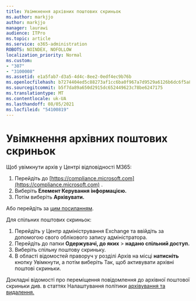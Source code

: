 ```yaml
---
title: Увімкнення архівних поштових скриньок
ms.author: markjjo
author: markjjo
manager: laurawi
audience: ITPro
ms.topic: article
ms.service: o365-administration
ROBOTS: NOINDEX, NOFOLLOW
localization_priority: Normal
ms.custom:
- "307"
- "3100008"
ms.assetid: e1a5fab7-d3a5-4d4c-8ee2-0edf4ec9b76b
ms.openlocfilehash: b7274404ed5c88273af1cc6ba0f967a7d9529a6126b6dc6f5a8e9561f0b77418
ms.sourcegitcommit: b5f7da89a650d2915dc652449623c78be6247175
ms.translationtype: MT
ms.contentlocale: uk-UA
ms.lasthandoff: 08/05/2021
ms.locfileid: "54100819"
---
```

# <a name="enable-an-archive-mailbox"></a>Увімкнення архівних поштових скриньок

Щоб увімкнути архів у Центрі відповідності M365:

1. Перейдіть до [https://compliance.microsoft.com](https://compliance.microsoft.com) .
2. Виберіть **Елемент Керування інформацією.**
3. Потім виберіть **Архівувати.**

Або перейдіть за [цим посиланням](https://sip.compliance.microsoft.com/informationgovernance?viewid=archive).  

Для спільних поштових скриньок:

1. Перейдіть у Центр адміністрування Exchange та ввійдіть за допомогою свого облікового запису адміністратора. [](https://outlook.office365.com/ecp)
2. Перейдіть до папки **Одержувачі, до яких**  >  **надано спільний доступ.**
3. Виберіть спільну поштову скриньку.
4. В області відомостей праворуч у розділі Архів на місці **натисніть** кнопку Увімкнути, а потім виберіть Так, щоб активувати архівні поштові скриньки. 

Докладні відомості про переміщення повідомлення до архівної поштової скриньки див. в статтях Налаштування політики [архівування та видалення.](https://docs.microsoft.com//office365/securitycompliance/set-up-an-archive-and-deletion-policy-for-mailboxes)
